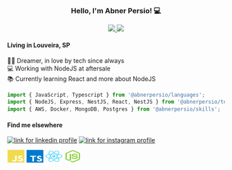
<div align="center">
	<h3>Hello, I'm Abner Persio! 💻</h2>
</div>

<div align="center">
  	<a href="https://github.com/abnerpersio">
  		<img height="160em" src="https://github-readme-stats.vercel.app/api?username=abnerpersio&show_icons=true&theme=tokyonight&include_all_commits=true&count_private=true"/>
  		<img height="160em" src="https://github-readme-stats.vercel.app/api/top-langs/?username=abnerpersio&layout=compact&langs_count=7&theme=tokyonight"/>
	</a>
</div>

#### Living in Louveira, SP

👨‍💻 Dreamer, in love by tech since always  
💻 Working with NodeJS at aftersale  
📚 Currently learning React and more about NodeJS  

```ts
import { JavaScript, Typescript } from '@abnerpersio/languages';
import { NodeJS, Express, NestJS, React, NestJS } from '@abnerpersio/techs';
import { AWS, Docker, MongoDB, Postgres } from '@abnerpersio/skills';
```

#### Find me elsewhere 

<a style="display:inline-block" href="https://linkedin.com/in/abnerpersio/" target="_blank"><img alt="link for linkedin profile" title="My LinkedIn profile" src="https://img.shields.io/badge/LinkedIn-0077B5?style=for-the-badge&logo=linkedin&logoColor=white" /></a>
<a style="display:inline-block" href="https://instagram.com/abnerpersio" target="_blank"><img alt="link for instagram profile" title="My Instagram profile" src="https://img.shields.io/badge/Instagram-E4405F?style=for-the-badge&logo=instagram&logoColor=white" /></a>

<div style="display: inline_block">
  <img align="center" alt="Javascript icon" height="30" width="40" src="https://raw.githubusercontent.com/devicons/devicon/master/icons/javascript/javascript-plain.svg">
  <img align="center" alt="Typescript icon" height="30" width="40" src="https://raw.githubusercontent.com/devicons/devicon/master/icons/typescript/typescript-plain.svg">
  <img align="center" alt="React icon" height="30" width="40" src="https://raw.githubusercontent.com/devicons/devicon/master/icons/react/react-original.svg">
  <img align="center" alt="Node icon" height="30" width="40" src="https://raw.githubusercontent.com/devicons/devicon/master/icons/nodejs/nodejs-original.svg">
</div>
